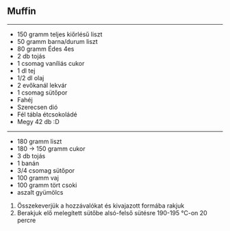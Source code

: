 ## Muffin

-----------------------------------------------------------------------------------------------------------------------

-   150 gramm teljes kiőrlésű liszt
-   50 gramm barna/durum liszt
-   80 gramm Édes 4es
-   2 db tojás
-   1 csomag vaníliás cukor
-   1 dl tej
-   1/2 dl olaj
-   2 evőkanál lekvár
-   1 csomag sütőpor
-   Fahéj
-   Szerecsen dió
-   Fél tábla étcsokoládé
-   Megy 42 db :D

-----------------------------------------------------------------------------------------------------------------------

-   180 gramm liszt
-   180 -> 150 gramm cukor
-   3 db tojás
-   1 banán
-   3/4 csomag sütőpor
-   100 gramm vaj
-   100 gramm tört csoki
-   aszalt gyümölcs

1.  Összekeverjük a hozzávalókat és kivajazott formába rakjuk
1.  Berakjuk elő melegített sütőbe alsó-felső sütésre 190-195 °C-on 20 percre

